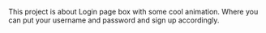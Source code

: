 This project is about Login page box with some cool animation.
Where you can put your username and password and sign up accordingly.